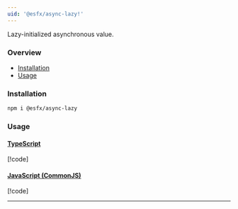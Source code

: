 ```yaml
---
uid: '@esfx/async-lazy!'
---
```


Lazy-initialized asynchronous value.

### Overview

* [Installation](#installation)
* [Usage](#usage)

### Installation

```sh
npm i @esfx/async-lazy
```

### Usage

#### [TypeScript](#tab/ts)
[!code[](../examples/usage.ts#usage)]

#### [JavaScript (CommonJS)](#tab/js)
[!code[](../examples/usage.js#usage)]

***
